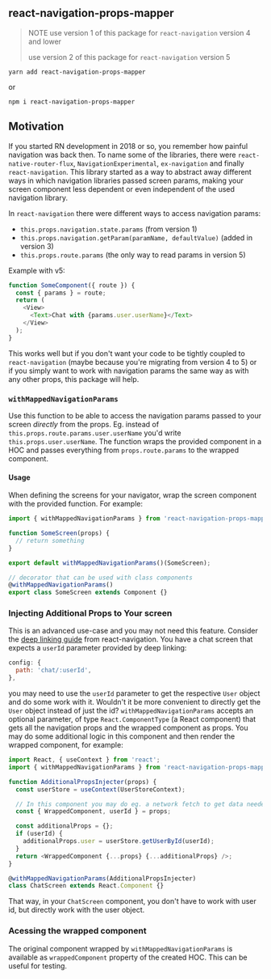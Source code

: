 ## react-navigation-props-mapper

> NOTE use version 1 of this package for `react-navigation` version 4 and lower
>
> use version 2 of this package for `react-navigation` version 5

`yarn add react-navigation-props-mapper`

or

`npm i react-navigation-props-mapper`

## Motivation

If you started RN development in 2018 or so, you remember how painful navigation was back then. To name some of the libraries, there were `react-native-router-flux`, `NavigationExperimental`, `ex-navigation` and finally `react-navigation`. This library started as a way to abstract away different ways in which navigation libraries passed screen params, making your screen component less dependent or even independent of the used navigation library.

In `react-navigation` there were different ways to access navigation params:

- `this.props.navigation.state.params` (from version 1)
- `this.props.navigation.getParam(paramName, defaultValue)` (added in version 3)
- `this.props.route.params` (the only way to read params in version 5)

Example with v5:

```js
function SomeComponent({ route }) {
  const { params } = route;
  return (
    <View>
      <Text>Chat with {params.user.userName}</Text>
    </View>
  );
}
```

This works well but if you don't want your code to be tightly coupled to `react-navigation` (maybe because you're migrating from version 4 to 5) or if you simply want to work with navigation params the same way as with any other props, this package will help.

### `withMappedNavigationParams`

Use this function to be able to access the navigation params passed to your screen _directly_ from the props. Eg. instead of `this.props.route.params.user.userName` you'd write `this.props.user.userName`. The function wraps the provided component in a HOC and passes everything from `props.route.params` to the wrapped component.

#### Usage

When defining the screens for your navigator, wrap the screen component with the provided function. For example:

```js
import { withMappedNavigationParams } from 'react-navigation-props-mapper';

function SomeScreen(props) {
  // return something
}

export default withMappedNavigationParams()(SomeScreen);

// decorator that can be used with class components
@withMappedNavigationParams()
export class SomeScreen extends Component {}
```

### Injecting Additional Props to Your screen

This is an advanced use-case and you may not need this feature. Consider the [deep linking guide](https://reactnavigation.org/docs/deep-linking.html) from react-navigation.
You have a chat screen that expects a `userId` parameter provided by deep linking:

```js
config: {
  path: 'chat/:userId',
},
```

you may need to use the `userId` parameter to get the respective `User` object and do some work with it. Wouldn't it be more convenient to directly get the `User` object instead of just the id? `withMappedNavigationParams` accepts an optional parameter, of type `React.ComponentType` (a React component) that gets all the navigation props and the wrapped component as props. You may do some additional logic in this component and then render the wrapped component, for example:

```js
import React, { useContext } from 'react';
import { withMappedNavigationParams } from 'react-navigation-props-mapper';

function AdditionalPropsInjecter(props) {
  const userStore = useContext(UserStoreContext);

  // In this component you may do eg. a network fetch to get data needed by the screen component.
  const { WrappedComponent, userId } = props;

  const additionalProps = {};
  if (userId) {
    additionalProps.user = userStore.getUserById(userId);
  }
  return <WrappedComponent {...props} {...additionalProps} />;
}

@withMappedNavigationParams(AdditionalPropsInjecter)
class ChatScreen extends React.Component {}
```

That way, in your `ChatScreen` component, you don't have to work with user id, but directly work with the user object.

### Acessing the wrapped component

The original component wrapped by `withMappedNavigationParams` is available as `wrappedComponent` property of the created HOC. This can be useful for testing.
